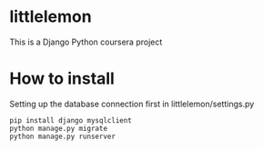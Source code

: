 # littlelemon

This is a Django Python coursera project

# How to install

Setting up the database connection first in littlelemon/settings.py

```
pip install django mysqlclient
python manage.py migrate
python manage.py runserver

```
